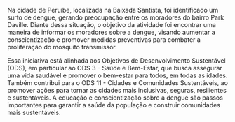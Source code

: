 Na cidade de Peruíbe, localizada na Baixada Santista, foi identificado um surto de dengue, gerando preocupação entre os moradores do bairro Park Daville. Diante dessa situação, o objetivo da atividade foi encontrar uma maneira de informar os moradores sobre a dengue, visando aumentar a conscientização e promover medidas preventivas para combater a proliferação do mosquito transmissor.


Essa iniciativa está alinhada aos Objetivos de Desenvolvimento Sustentável (ODS), em particular ao ODS 3 - Saúde e Bem-Estar, que busca assegurar uma vida saudável e promover o bem-estar para todos, em todas as idades. Também contribui para o ODS 11 - Cidades e Comunidades Sustentáveis, ao promover ações para tornar as cidades mais inclusivas, seguras, resilientes e sustentáveis. A educação e conscientização sobre a dengue são passos importantes para garantir a saúde da população e construir comunidades mais sustentáveis.

